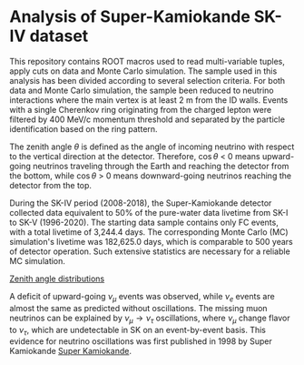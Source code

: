 # Analysis of Super-Kamiokande SK-IV dataset

This repository contains ROOT macros used to read multi-variable tuples, apply cuts on data and Monte Carlo simulation. The sample used in this analysis has been divided according to several selection criteria. For both data and Monte Carlo simulation, the sample been reduced to neutrino interactions where the main vertex is at least 2 m from the ID walls. Events with a single Cherenkov ring originating from the charged lepton
were filtered by 400 MeV/c momentum threshold and separated by the particle identification based on the ring pattern. 

The zenith angle $\theta$ is defined as the angle of incoming neutrino with respect to the vertical direction at the detector. Therefore, $\cos\theta$ < 0 means upward-going neutrinos traveling through the Earth and reaching the detector from the bottom, while $\cos\theta$ > 0 means downward-going neutrinos reaching the detector from the top. 

During the SK-IV period (2008-2018), the Super-Kamiokande detector collected data equivalent to 50% of the pure-water data livetime from SK-I to SK-V (1996-2020). The starting data sample contains only FC events, with a total livetime of 3,244.4 days. The corresponding Monte Carlo (MC) simulation's livetime was 182,625.0 days, which is comparable to 500 years of detector operation. Such extensive statistics are necessary for a reliable MC simulation.

[Zenith angle distributions](https://github.com/mkondzie/analysis/blob/main/zenith.pdf)


A deficit of upward-going $\nu_{\mu}$ events was observed, while $\nu_e$ events are almost the same as predicted without oscillations. The missing muon neutrinos can be explained by $\nu_{\mu} \rightarrow \nu_{\tau}$ oscillations, where $\nu_{\mu}$ change flavor to $\nu_{\tau}$, which are undetectable in SK on an event-by-event basis. This evidence for neutrino oscillations was first published in 1998 by Super Kamiokande [Super Kamiokande](https://arxiv.org/abs/hep-ex/9807003). 



